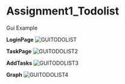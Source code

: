 # Assignment1_Todolist
Gui Example

**LoginPage**
    ![GUITODOLIST](https://user-images.githubusercontent.com/70587016/150205550-1746f84b-f180-4bfe-b615-681f3f0556f5.png)

**TaskPage**
![GUITODOLIST2](https://user-images.githubusercontent.com/70587016/150205691-5988af57-c475-4cc8-be5e-67988785c014.png)

**AddTasks**
![GUITODOLIST3](https://user-images.githubusercontent.com/70587016/150205730-0a5b97cf-885a-4e34-9f8a-8b9dbc45a4cf.png)

**Graph**
![GUITODOLIST4](https://user-images.githubusercontent.com/70587016/150205825-054a7200-cc5b-49d6-8f0c-08c98cf8bf60.png)
